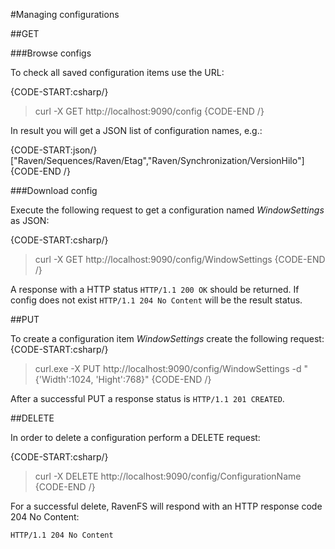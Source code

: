 ﻿#Managing configurations

##GET

###Browse configs

To check all saved configuration items use the URL:

{CODE-START:csharp/}
> curl -X GET  http://localhost:9090/config
{CODE-END /}

In result you will get a JSON list of configuration names, e.g.:

{CODE-START:json/}
["Raven/Sequences/Raven/Etag","Raven/Synchronization/VersionHilo"]
{CODE-END /}

###Download config

Execute the following request to get a configuration named *WindowSettings* as JSON:

{CODE-START:csharp/}
> curl -X GET  http://localhost:9090/config/WindowSettings
{CODE-END /}

A response with a HTTP status `HTTP/1.1 200 OK` should be returned. If config does not exist `HTTP/1.1 204 No Content` will be the result status.

##PUT

To create a configuration item *WindowSettings* create the following request:
{CODE-START:csharp/}
> curl.exe -X PUT  http://localhost:9090/config/WindowSettings -d "{'Width':1024, 'Hight':768}"
{CODE-END /}

After a successful PUT a response status is `HTTP/1.1 201 CREATED`.

##DELETE

In order to delete a configuration perform a DELETE request:

{CODE-START:csharp/}
> curl -X DELETE http://localhost:9090/config/ConfigurationName
{CODE-END /}

For a successful delete, RavenFS will respond with an HTTP response code 204 No Content:

`HTTP/1.1 204 No Content`